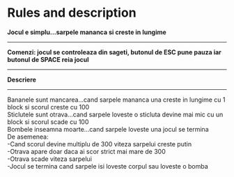 Rules and description
=====

**Jocul e simplu...sarpele mananca si creste in lungime**</br><hr>
**Comenzi: jocul se controleaza din sageti, butonul de ESC pune pauza iar butonul de SPACE reia jocul**</br><hr>
**Descriere**</br><hr>
Bananele sunt mancarea...cand sarpele mananca una creste in lungime cu 1 block si scorul creste cu 100</br>
Sticlutele sunt otrava...cand sarpele loveste o sticluta devine mai mic cu un block si scorul scade cu 100</br>
Bombele inseamna moarte...cand sarpele loveste una jocul se termina</br>
De asemenea:</br>
-Cand scorul devine multiplu de 300 viteza sarpelui creste putin</br>
-Otrava apare doar daca ai scor strict mai mare de 300</br>
-Otrava scade viteza sarpelui</br>
-Jocul se termina cand sarpele isi loveste corpul sau loveste o bomba</br>
